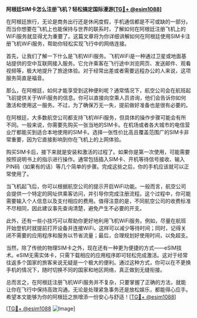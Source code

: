 **阿根廷SIM卡怎么注册飞机？轻松搞定国际漫游[[TG💪+ @esim1088](https://t.me/s/esim1088)]**

在阿根廷旅行，无论是商务出行还是休闲度假，手机通信都是不可或缺的一部分。而当你想要在飞机上也能保持与世界的联系时，了解如何在阿根廷注册飞机上的WiFi服务就显得尤为重要了。这篇文章将为你详细讲解如何在阿根廷使用SIM卡注册飞机WiFi服务，帮助你轻松实现飞行中的网络连接。

首先，让我们了解一下什么是飞机WiFi服务。飞机WiFi是一种通过卫星或地面基站提供的空中互联网接入服务。它允许乘客在飞行途中浏览网页、发送邮件、观看视频等，极大地提升了旅途体验。对于经常出差或者需要远程办公的人来说，这项服务简直是福音。

那么，在阿根廷，如何才能享受到这种便利呢？通常情况下，航空公司会在航班起飞前提供关于WiFi服务的信息。你可以直接向空乘人员咨询，他们会告诉你如何激活和使用这一服务。不过，为了确保万无一失，提前做好准备也是很有必要的。

在阿根廷，大多数航空公司都支持飞机WiFi服务，但具体的操作步骤可能会有所不同。一般来说，你需要先购买一张当地的SIM卡。在机场或者各大城市的电信营业厅都能买到适合本地使用的SIM卡。选择一张性价比高且覆盖范围广的SIM卡非常重要，因为它直接影响到你在飞机上的上网体验。

购买SIM卡后，接下来就是安装和激活的过程了。如果你是第一次使用，可能需要按照说明书上的指示进行操作。通常包括插入SIM卡、开机等待信号接收、输入PIN码（如果有的话）等几个简单的步骤。完成这些之后，你的手机应该就可以正常使用了。

当飞机起飞后，你可以根据航空公司的提示开启WiFi功能。一般而言，航空公司会提供一个特定的网址供乘客访问，并引导你完成注册流程。这个过程中，你可能需要输入个人信息以及支付相应的费用。值得注意的是，不同航空公司的收费标准不尽相同，因此建议事先查询清楚，避免产生不必要的开支。

此外，还有一些小技巧可以帮助你更好地利用飞机WiFi服务。例如，尽量在航班开始登机时就提前打开设备并连接WiFi，这样可以减少等待时间；同时，记得关闭不需要的应用程序和服务以节省流量；最后，合理规划好使用时间，以免超支。

当然，除了传统的物理SIM卡之外，现在还有一种更为便捷的方式——eSIM技术。eSIM无需实体卡，只需下载相应的应用程序即可轻松完成激活。这对于经常往返多个国家的旅客来说无疑是一个极大的便利。通过这种方式，你可以在不更换手机的情况下，随时切换不同的国家和地区网络，真正做到无缝衔接。

总而言之，在阿根廷注册飞机WiFi服务并不复杂，只要掌握了正确的方法，就能让你在飞行中保持高效沟通。无论是处理紧急事务还是放松娱乐，都能得心应手。希望本文能够为你的阿根廷之旅增添一份安心与舒适！[[TG💪+ @esim1088](https://t.me/s/esim1088)]

[[TG💪+ @esim1088](https://t.me/s/esim1088) ![Image](https://i.postimg.cc/4NQfJmqS/Snipaste-2025-05-13-00-14-12.png)]